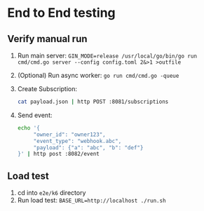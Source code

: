 # End to End testing

## Verify manual run

1. Run main server: `GIN_MODE=release /usr/local/go/bin/go run cmd/cmd.go server --config config.toml 2&>1 >outfile`
2. (Optional) Run async worker: `go run cmd/cmd.go -queue`
3. Create Subscription:

   ```sh
   cat payload.json | http POST :8081/subscriptions
   ```

4. Send event:

   ```sh
   echo '{
        "owner_id": "owner123",
        "event_type": "webhook.abc",
        "payload": {"a": "abc", "b": "def"}
   }' | http post :8082/event
   ```

## Load test

1. cd into `e2e/k6` directory
2. Run load test: `BASE_URL=http://localhost ./run.sh`
